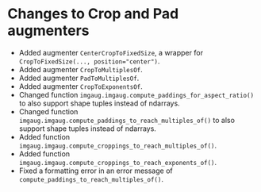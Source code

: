# Changes to Crop and Pad augmenters

* Added augmenter `CenterCropToFixedSize`, a wrapper
  for `CropToFixedSize(..., position="center")`.
* Added augmenter `CropToMultiplesOf`.
* Added augmenter `PadToMultiplesOf`.
* Added augmenter `CropToExponentsOf`.
* Changed function `imgaug.imgaug.compute_paddings_for_aspect_ratio()`
  to also support shape tuples instead of ndarrays.
* Changed function `imgaug.imgaug.compute_paddings_to_reach_multiples_of()`
  to also support shape tuples instead of ndarrays.
* Added function `imgaug.imgaug.compute_croppings_to_reach_multiples_of()`.
* Added function `imgaug.imgaug.compute_croppings_to_reach_exponents_of()`.
* Fixed a formatting error in an error message of
  `compute_paddings_to_reach_multiples_of()`.
